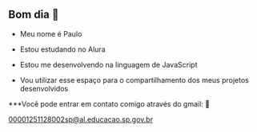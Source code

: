 ## Bom dia 🧋

- Meu nome é Paulo

- Estou estudando no Alura
- Estou me desenvolvendo na linguagem de JavaScript
- Vou utilizar esse espaço para o compartilhamento dos meus projetos desenvolvidos

***Você pode entrar em contato comigo através do gmail: 📱

00001251128002sp@al.educacao.sp.gov.br   
